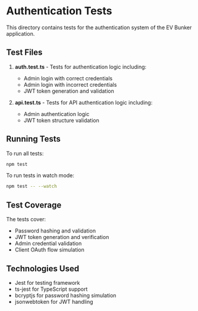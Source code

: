 # Authentication Tests

This directory contains tests for the authentication system of the EV Bunker application.

## Test Files

1. **auth.test.ts** - Tests for authentication logic including:
   - Admin login with correct credentials
   - Admin login with incorrect credentials
   - JWT token generation and validation

2. **api.test.ts** - Tests for API authentication logic including:
   - Admin authentication logic
   - JWT token structure validation

## Running Tests

To run all tests:

```bash
npm test
```

To run tests in watch mode:

```bash
npm test -- --watch
```

## Test Coverage

The tests cover:

- Password hashing and validation
- JWT token generation and verification
- Admin credential validation
- Client OAuth flow simulation

## Technologies Used

- Jest for testing framework
- ts-jest for TypeScript support
- bcryptjs for password hashing simulation
- jsonwebtoken for JWT handling